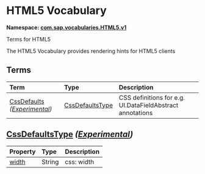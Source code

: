 # HTML5 Vocabulary
**Namespace: [com.sap.vocabularies.HTML5.v1](HTML5.xml)**

Terms for HTML5

The HTML5 Vocabulary provides rendering hints for HTML5 clients


## Terms

Term|Type|Description
:---|:---|:----------
[CssDefaults](HTML5.xml#L39) *([Experimental](Common.md#Experimental))*|[CssDefaultsType](#CssDefaultsType)|<a name="CssDefaults"></a>CSS definitions for e.g. UI.DataFieldAbstract annotations

## <a name="CssDefaultsType"></a>[CssDefaultsType](HTML5.xml#L44) *([Experimental](Common.md#Experimental))*


Property|Type|Description
:-------|:---|:----------
[width](HTML5.xml#L46)|String|css: width

